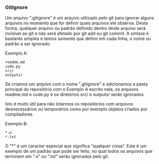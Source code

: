 ### GitIgnore

Um arquivo ".gitignore" é um arquivo utilizado pelo git para ignorar alguns arquivos no momento que for definir quais arquivos ele observa.
Desta forma, qualquer arquivo ou padrão definido dentro deste arquivo será invisível ao git e não será afetado por git add ou git commit. A sintaxe é bastante simples e temos somente que definir em cada linha, o nome ou padrão a ser ignorado.

Exemplo A:
```
readme.md
code.py
src/
outputs/
```
Se criamos um arquivo com o nome ".gitignore" e adicionamos a pasta principal do repositório com o Exemplo A escrito nele, os arquivos readme.md e code.py e os diretórios src/ e outputs/ serão ignorados

Isto é muito útil para não lotarmos os repositórios com arquivos desnecessários ou temporários como por exemplo objetos criados por compiladores.

Exemplo B:
```
*.o
*.txt
```
O "\*" é um caracter especial que significa "qualquer coisa". Este é um exemplo de um padrão que pode ser feito, no qual todos os arquivos que terminem em ".o" ou ".txt" serão ignorados pelo git.